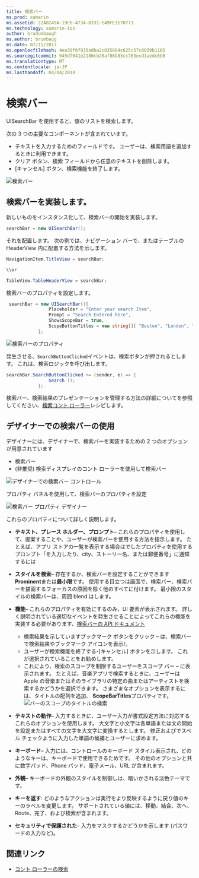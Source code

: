 ```yaml
---
title: 検索バー
ms.prod: xamarin
ms.assetid: 22A8249A-19C6-4734-8331-E49FE3170771
ms.technology: xamarin-ios
author: bradumbaugh
ms.author: brumbaug
ms.date: 07/11/2017
ms.openlocfilehash: 4ea39f6f935adba2c035884c625c57c0039b1165
ms.sourcegitcommit: 945df041e2180cb20af08b83cc703ecd1aedc6b0
ms.translationtype: MT
ms.contentlocale: ja-JP
ms.lasthandoff: 04/04/2018
---
```

# <a name="search-bar"></a>検索バー

UISearchBar を使用すると、値のリストを検索します。 

次の 3 つの主要なコンポーネントが含まれています。 

- テキストを入力するためのフィールドです。 ユーザーは、検索用語を追加するときに利用できます。
- クリア ボタン、検索 フィールドから任意のテキストを削除します。
- [キャンセル] ボタン、検索機能を終了します。

![検索バー](searchbar-images/image1.png)

## <a name="implementing-the-search-bar"></a>検索バーを実装します。

新しいものをインスタンス化して、検索バーの開始を実装します。

```csharp
searchBar = new UISearchBar();
```

それを配置します。 次の例では、ナビゲーション バーで、またはテーブルの HeaderView 内に配置する方法を示します。

```csharp
NavigationItem.TitleView = searchBar;

\\or

TableView.TableHeaderView = searchBar;
```

検索バーのプロパティを設定します。

```csharp
 searchBar = new UISearchBar(){
                Placeholder = "Enter your search Item",
                Prompt = "Search Entered here",
                ShowsScopeBar = true,
                ScopeButtonTitles = new string[]{ "Boston", "London", "SF" },
            };
```

![検索バーのプロパティ](searchbar-images/image6.png)

発生させる、`SearchButtonClicked`イベントは、検索ボタンが押されるとします。 これは、検索ロジックを呼び出します。

```csharp
searchBar.SearchButtonClicked += (sender, e) => {
                Search ();
            };
```

検索バー、検索結果のプレゼンテーションを管理する方法の詳細についてを参照してください、[検索コント ローラー](https://developer.xamarin.com/recipes/ios/content_controls/search-controller/)レシピします。

## <a name="using-the-search-bar-in-the-designer"></a>デザイナーでの検索バーの使用

デザイナーには、デザイナーで、検索バーを実装するための 2 つのオプションが用意されています

- 検索バー
- (非推奨) 検索ディスプレイのコント ローラーを使用して検索バー

![デザイナーでの検索バー コントロール](searchbar-images/image2.png)

プロパティ パネルを使用して、検索バーのプロパティを設定

![検索バー プロパティ デザイナー](searchbar-images/image3.png)

これらのプロパティについて詳しく説明します。

- **テキスト、プレース ホルダー、プロンプト**– これらのプロパティを使用して、提案することや、ユーザーが検索バーを使用する方法を指示します。 たとえば、アプリ ストアの一覧を表示する場合はでしたプロパティを使用するプロンプト「を入力したり、city、ストーリー名、または郵便番号」に通知するには
- **スタイルを検索**– 存在するか、検索バーを設定することができます**Prominent**または**最小限**です。 使用する目立つは画面で、検索バー、検索バーを描画するフォーカスの原因を除く他のすべてに付けます。 最小限のスタイルの検索バーは、周囲 blend はします。
- **機能**– これらのプロパティを有効にするのみ、UI 要素が表示されます。 詳しく説明されている適切なイベントを発生させることによってこれらの機能を実装する必要があります、[検索バーの API ドキュメント](https://developer.xamarin.com/api/type/UIKit.UISearchBar/)
    - 検索結果を示していますブックマーク ボタンをクリック – は、検索バーで検索結果やブックマーク アイコンを表示/。
    - ユーザーが検索機能を終了する-[キャンセル] ボタンを示します。 これが選択されていることをお勧めします。
    - これにより、検索のスコープを制限するユーザーをスコープ バー – に表示されます。 たとえば、音楽アプリで検索するときに、ユーザーは Apple の音楽またはそのライブラリの特定の曲またはアーティストを検索するかどうかを選択できます。 さまざまなオプションを表示するには、タイトルの配列を追加、 **ScopeBarTitles**プロパティです。
    ![バーのスコープのタイトルの検索](searchbar-images/image4.png)

- **テキストの動作**– 入力するときに、ユーザー入力が書式設定方法に対応するこれらのオプションを使用します。 大文字と小文字は各単語または文の開始を設定またはすべての文字を大文字に変換するとします。 修正およびでスペル チェックように入力した単語の候補とユーザーに求めます。
- **キーボード**– 入力には、コントロールのキーボード スタイル表示され、どのようなキーは、キーボードで使用できるためです。 その他のオプションと共に数字パッド、Phone パッド、電子メール、URL が含まれます。
- **外観**– キーボードの外観のスタイルを制御しは、暗いかされる淡色テーマです。
- **キーを返す**: どのようなアクションは実行をより反映するように戻り値のキーのラベルを変更します。 サポートされている値には、移動、結合、次へ、Route、完了、および検索が含まれます。
- **セキュリティで保護された**– 入力をマスクするかどうかを示します (パスワードの入力など)。

## <a name="related-links"></a>関連リンク

- [コント ローラーの検索](https://developer.xamarin.com/recipes/ios/content_controls/search-controller/)
